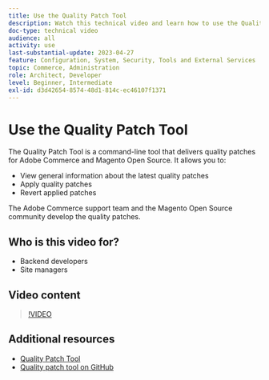 ```yaml
---
title: Use the Quality Patch Tool
description: Watch this technical video and learn how to use the Quality Patch Tool for Adobe Commerce and Magento Open Source.
doc-type: technical video
audience: all
activity: use
last-substantial-update: 2023-04-27
feature: Configuration, System, Security, Tools and External Services
topic: Commerce, Administration
role: Architect, Developer
level: Beginner, Intermediate
exl-id: d3d42654-8574-48d1-814c-ec46107f1371
---
```

# Use the Quality Patch Tool

The Quality Patch Tool is a command-line tool that delivers quality patches for Adobe Commerce and Magento Open Source. It allows you to:

- View general information about the latest quality patches
- Apply quality patches
- Revert applied patches

The Adobe Commerce support team and the Magento Open Source community develop the quality patches.

## Who is this video for?

- Backend developers
- Site managers

## Video content

>[!VIDEO](https://video.tv.adobe.com/v/344000?quality=12&learn=on)

## Additional resources

- [Quality Patch Tool](https://experienceleague.adobe.com/tools/commerce-quality-patches/index.html)
- [Quality patch tool on GitHub](https://github.com/magento/quality-patches)
